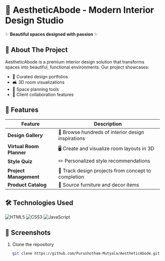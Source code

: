 # 🏡 AestheticAbode - Modern Interior Design Studio

✨ **Beautiful spaces designed with passion** ✨



## 🌟 About The Project

AestheticAbode is a premium interior design solution that transforms spaces into beautiful, functional environments. Our project showcases:

- 🎨 Curated design portfolios
- 🛋️ 3D room visualizations
- 📐 Space planning tools
- 📱 Client collaboration features

## 🚀 Features

| Feature | Description |
|---------|-------------|
| **Design Gallery** | 📸 Browse hundreds of interior design inspirations |
| **Virtual Room Planner** | 🖥️ Create and visualize room layouts in 3D |
| **Style Quiz** | ✏️ Personalized style recommendations |
| **Project Management** | 📅 Track design projects from concept to completion |
| **Product Catalog** | 🛒 Source furniture and decor items |

## 🛠️ Technologies Used

![HTML5](https://img.shields.io/badge/-HTML5-E34F26?logo=html5&logoColor=white)
![CSS3](https://img.shields.io/badge/-CSS3-1572B6?logo=css3&logoColor=white)
![JavaScript](https://img.shields.io/badge/-JavaScript-F7DF1E?logo=javascript&logoColor=black)

## 📸 Screenshots



1. Clone the repository
   ```bash
   git clone https://github.com/Purushotham-Mutyala/AestheticAbode.git
